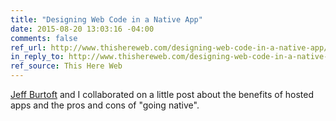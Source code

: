 ```yaml
---
title: "Designing Web Code in a Native App"
date: 2015-08-20 13:03:16 -04:00
comments: false
ref_url: http://www.thishereweb.com/designing-web-code-in-a-native-app/
in_reply_to: http://www.thishereweb.com/designing-web-code-in-a-native-app/
ref_source: This Here Web
---
```


[Jeff Burtoft](http://www.thishereweb.com/) and I collaborated on a little post about the benefits of hosted apps and the pros and cons of "going native".
